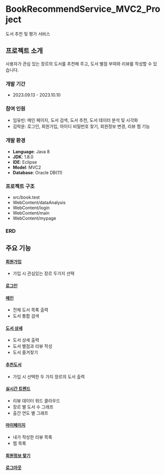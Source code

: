 # BookRecommendService_MVC2_Project
도서 추천 및 평가 서비스


## 프로젝트 소개
사용자가 관심 있는 장르의 도서를 추천해 주고, 도서 별점 부여와 리뷰를 작성할 수 있습니다.

### 개발 기간
* 2023.09.13 - 2023.10.10

### 참여 인원
  - 임유빈: 메인 페이지, 도서 검색, 도서 추천, 도서 데이터 분석 및 시각화
  - 김락윤: 로그인, 회원가입, 아이디 비밀번호 찾기, 회원정보 변경, 리뷰 찜 기능

### 개발 환경
  - **Language**: Java 8
  - **JDK**: 1.8.0
  - **IDE**: Eclipse
  - **Model**: MVC2
  - **Database**: Oracle DB(11)

### 프로젝트 구조
  - src/book.test
  - WebContent/dataAnalysis
  - WebContent/login
  - WebContent/main
  - WebContent/mypage

### ERD


## 주요 기능
#### [회원가입](https://www.notion.so/rakyun/6c0420326a41420ba17aea46b1d658dd?pvs=4)
  - 가입 시 관심있는 장르 두가지 선택

#### [로그인](https://rakyun.notion.site/e5afb25f582943c596446f25181e533b)

#### [메인](https://www.notion.so/rakyun/cee982f0744249adbc98677ce5d7e725?pvs=4)
  - 전체 도서 목록 출력
  - 도서 통합 검색

#### [도서 상세](https://www.notion.so/rakyun/a0677d7d30fc4ea6931096aa7c98824b?pvs=4)
  - 도서 상세 출력
  - 도서 별점과 리뷰 작성
  - 도서 즐겨찾기

#### [추천도서](https://www.notion.so/rakyun/05644f9bcdd843d4a9dd3912599fb310?pvs=4)
  - 가입 시 선택한 두 가지 장르의 도서 출력

#### [실시간 트렌드](https://www.notion.so/rakyun/f0d66df10d604cbf8f30bcc75a880ffd?pvs=4)
  - 리뷰 데이터 워드 클라우드
  - 장르 별 도서 수 그래프
  - 출간 연도 별 그래프

#### [마이페이지](https://www.notion.so/rakyun/185f6ca41e284876ae8555bd35082656?pvs=4)
  - 내가 작성한 리뷰 목록
  - 찜 목록

#### [회원정보 찾기](https://www.notion.so/rakyun/0428b7baba204eb9a9ab1c9a7ff3ea89?pvs=4)

#### [로그아웃](https://www.notion.so/rakyun/3e416ea265a542a891bf631877542862?pvs=4)
